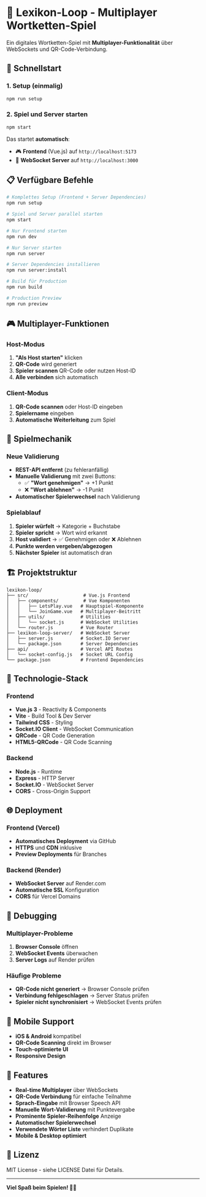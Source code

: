 # 🎲 Lexikon-Loop - Multiplayer Wortketten-Spiel

Ein digitales Wortketten-Spiel mit **Multiplayer-Funktionalität** über WebSockets und QR-Code-Verbindung.

## 🚀 Schnellstart

### 1. Setup (einmalig)

```bash
npm run setup
```

### 2. Spiel und Server starten

```bash
npm start
```

Das startet **automatisch**:

- 🎮 **Frontend** (Vue.js) auf `http://localhost:5173`
- 🔌 **WebSocket Server** auf `http://localhost:3000`

## 📋 Verfügbare Befehle

```bash
# Komplettes Setup (Frontend + Server Dependencies)
npm run setup

# Spiel und Server parallel starten
npm start

# Nur Frontend starten
npm run dev

# Nur Server starten
npm run server

# Server Dependencies installieren
npm run server:install

# Build für Production
npm run build

# Production Preview
npm run preview
```

## 🎮 Multiplayer-Funktionen

### Host-Modus

1. **"Als Host starten"** klicken
2. **QR-Code** wird generiert
3. **Spieler scannen** QR-Code oder nutzen Host-ID
4. **Alle verbinden** sich automatisch

### Client-Modus

1. **QR-Code scannen** oder Host-ID eingeben
2. **Spielername** eingeben
3. **Automatische Weiterleitung** zum Spiel

## 🎯 Spielmechanik

### Neue Validierung

- **REST-API entfernt** (zu fehleranfällig)
- **Manuelle Validierung** mit zwei Buttons:
  - ✅ **"Wort genehmigen"** → +1 Punkt
  - ❌ **"Wort ablehnen"** → -1 Punkt
- **Automatischer Spielerwechsel** nach Validierung

### Spielablauf

1. **Spieler würfelt** → Kategorie + Buchstabe
2. **Spieler spricht** → Wort wird erkannt
3. **Host validiert** → ✅ Genehmigen oder ❌ Ablehnen
4. **Punkte werden vergeben/abgezogen**
5. **Nächster Spieler** ist automatisch dran

## 🏗️ Projektstruktur

```
lexikon-loop/
├── src/                    # Vue.js Frontend
│   ├── components/         # Vue Komponenten
│   │   ├── LetsPlay.vue   # Hauptspiel-Komponente
│   │   └── JoinGame.vue   # Multiplayer-Beitritt
│   ├── utils/             # Utilities
│   │   └── socket.js      # WebSocket Utilities
│   └── router.js          # Vue Router
├── lexikon-loop-server/   # WebSocket Server
│   ├── server.js          # Socket.IO Server
│   └── package.json       # Server Dependencies
├── api/                   # Vercel API Routes
│   └── socket-config.js   # Socket URL Config
└── package.json           # Frontend Dependencies
```

## 🔧 Technologie-Stack

### Frontend

- **Vue.js 3** - Reactivity & Components
- **Vite** - Build Tool & Dev Server
- **Tailwind CSS** - Styling
- **Socket.IO Client** - WebSocket Communication
- **QRCode** - QR Code Generation
- **HTML5-QRCode** - QR Code Scanning

### Backend

- **Node.js** - Runtime
- **Express** - HTTP Server
- **Socket.IO** - WebSocket Server
- **CORS** - Cross-Origin Support

## 🌐 Deployment

### Frontend (Vercel)

- **Automatisches Deployment** via GitHub
- **HTTPS** und **CDN** inklusive
- **Preview Deployments** für Branches

### Backend (Render)

- **WebSocket Server** auf Render.com
- **Automatische SSL** Konfiguration
- **CORS** für Vercel Domains

## 🐛 Debugging

### Multiplayer-Probleme

1. **Browser Console** öffnen
2. **WebSocket Events** überwachen
3. **Server Logs** auf Render prüfen

### Häufige Probleme

- **QR-Code nicht generiert** → Browser Console prüfen
- **Verbindung fehlgeschlagen** → Server Status prüfen
- **Spieler nicht synchronisiert** → WebSocket Events prüfen

## 📱 Mobile Support

- **iOS & Android** kompatibel
- **QR-Code Scanning** direkt im Browser
- **Touch-optimierte UI**
- **Responsive Design**

## 🎨 Features

- **Real-time Multiplayer** über WebSockets
- **QR-Code Verbindung** für einfache Teilnahme
- **Sprach-Eingabe** mit Browser Speech API
- **Manuelle Wort-Validierung** mit Punktevergabe
- **Prominente Spieler-Reihenfolge** Anzeige
- **Automatischer Spielerwechsel**
- **Verwendete Wörter Liste** verhindert Duplikate
- **Mobile & Desktop optimiert**

## 📄 Lizenz

MIT License - siehe LICENSE Datei für Details.

---

**Viel Spaß beim Spielen! 🎲✨**
